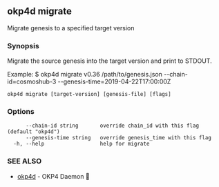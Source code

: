 ## okp4d migrate

Migrate genesis to a specified target version

### Synopsis

Migrate the source genesis into the target version and print to STDOUT.

Example:
$ okp4d migrate v0.36 /path/to/genesis.json --chain-id=cosmoshub-3 --genesis-time=2019-04-22T17:00:00Z

```
okp4d migrate [target-version] [genesis-file] [flags]
```

### Options

```
      --chain-id string       override chain_id with this flag (default "okp4d")
      --genesis-time string   override genesis_time with this flag
  -h, --help                  help for migrate
```

### SEE ALSO

* [okp4d](okp4d.md)	 - OKP4 Daemon 👹
